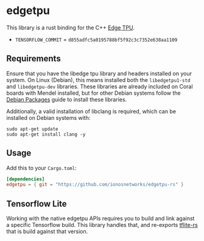 # edgetpu

This library is a rust binding for the C++ [Edge TPU](https://github.com/google-coral/edgetpu).

* `TENSORFLOW_COMMIT` = `d855adfc5a0195788bf5f92c3c7352e638aa1109`

## Requirements

Ensure that you have the libedge tpu library and headers installed on your system. On Linux (Debian),
this means installed both the `libedgetpu1-std` and `libedgetpu-dev` libraries. These libraries are
already included on Coral boards with Mendel installed, but for other Debian systems follow the 
[Debian Packages](https://coral.ai/software/#debian-packages) guide to install these libraries.

Additionally, a valid installation of libclang is required, which can be installed on Debian systems with:
```
sudo apt-get update
sudo apt-get install clang -y
```

## Usage

Add this to your `Cargo.toml`:

```toml
[dependencies]
edgetpu = { git = "https://github.com/ionosnetworks/edgetpu-rs" }
```

## Tensorflow Lite

Working with the native edgetpu APIs requires you to build and link against a specific Tensorflow build. This library handles that, and re-exports [tflite-rs](https://crates.io/crates/tflite) that is build against that version.

